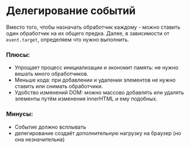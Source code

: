 # Делегирование событий

Вместо того, чтобы назначать обработчик каждому - можно ставить один обработчик на их общего предка.
Далее, в зависимости от `event.target`, определяем что нужно выполнить.

### Плюсы:
- Упрощает процесс инициализации и экономит память: не нужно вешать много обработчиков.
- Меньше кода: при добавлении и удалении элементов не нужно ставить или снимать обработчики.
- Удобство изменений DOM: можно массово добавлять или удалять элементы путём изменения innerHTML и ему подобных.

### Минусы: 
- Событие должно всплывать
- делегирование создаёт дополнительную нагрузку на браузер (но она незначительна)



